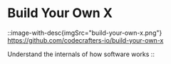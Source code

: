 # Build Your Own X

::image-with-desc{imgSrc="build-your-own-x.png"}
https://github.com/codecrafters-io/build-your-own-x  

Understand the internals of how software works
::